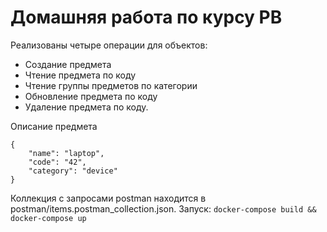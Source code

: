 # Домашняя работа по курсу РВ

Реализованы четыре операции для объектов: 

- Создание предмета
- Чтение предмета по коду
- Чтение группы предметов по категории 
- Обновление предмета по коду
- Удаление предмета по коду.

Описание предмета

```
{
    "name": "laptop",
    "code": "42",
    "category": "device"
}
```

Коллекция с запросами postman находится в postman/items.postman_collection.json. Запуск:
``` docker-compose build && docker-compose up ```